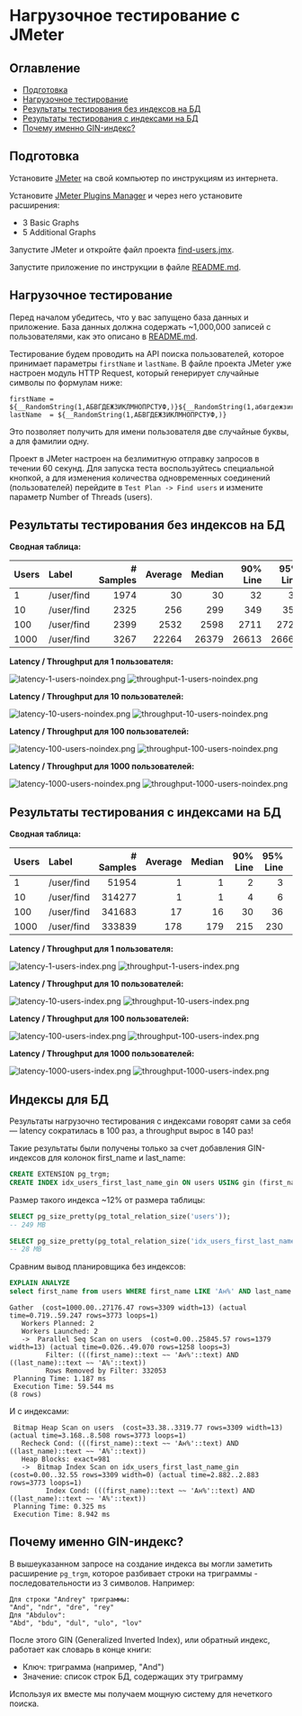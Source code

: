 # Нагрузочное тестирование с JMeter

## Оглавление

- [Подготовка](#подготовка)
- [Нагрузочное тестирование](#нагрузочное-тестирование)
- [Результаты тестирования без индексов на БД](#результаты-тестирования-без-индексов-на-бд)
- [Результаты тестирования с индексами на БД](#результаты-тестирования-с-индексами-на-бд)
- [Почему именно GIN-индекс?](#почему-именно-gin-индекс)

## Подготовка

Установите [JMeter](https://jmeter.apache.org) на свой компьютер по инструкциям из интернета.

Установите [JMeter Plugins Manager](https://jmeter-plugins.org/wiki/PluginsManager/) и через него установите расширения:

- 3 Basic Graphs
- 5 Additional Graphs

Запустите JMeter и откройте файл проекта [find-users.jmx](../src/test/jmeter/find-users.jmx).

Запустите приложение по инструкции в файле [README.md](../README.md).

## Нагрузочное тестирование

Перед началом убедитесь, что у вас запущено база данных и приложение. База данных должна содержать ~1,000,000 записей с пользователями, как
это описано в [README.md](../README.md).

Тестирование будем проводить на API поиска пользователей, которое принимает параметры `firstName` и `lastName`. В файле проекта JMeter уже
настроен модуль HTTP Request, который генерирует случайные символы по формулам ниже:

```
firstName = ${__RandomString(1,АБВГДЕЖЗИКЛМНОПРСТУФ,)}${__RandomString(1,абвгдежзиклмнопрсту,)}
lastName  = ${__RandomString(1,АБВГДЕЖЗИКЛМНОПРСТУФ,)}
```

Это позволяет получить для имени пользователя две случайные буквы, а для фамилии одну.

Проект в JMeter настроен на безлимитную отправку запросов в течении 60 секунд. Для запуска теста воспользуйтесь специальной кнопкой, а для
изменения количества одновременных соединений (пользователей) перейдите в `Test Plan -> Find users` и измените параметр Number of Threads
(users).

## Результаты тестирования без индексов на БД

**Сводная таблица:**

| Users | Label      | # Samples | Average | Median | 90% Line | 95% Line | 99% Line | Min |   Max | Error % | Throughput | Received KB/sec | Sent KB/sec |
|:------|:-----------|----------:|--------:|-------:|---------:|---------:|---------:|----:|------:|--------:|-----------:|----------------:|------------:|
| 1     | /user/find |      1974 |      30 |     30 |       32 |       33 |       37 |  25 |    63 |  0.000% |   32.89781 |          651.13 |        8.80 |
| 10    | /user/find |      2325 |     256 |    299 |      349 |      358 |      372 |  35 |   412 |  0.000% |   38.67716 |          751.30 |       10.35 |
| 100   | /user/find |      2399 |    2532 |   2598 |     2711 |     2729 |     2767 | 147 |  5068 |  0.000% |   38.41289 |          803.49 |       10.28 |
| 1000  | /user/find |      3267 |   22264 |  26379 |    26613 |    26664 |    26736 | 201 | 31737 |  0.000% |   37.79806 |          700.51 |       10.11 |

**Latency / Throughput для 1 пользователя:**

![latency-1-users-noindex.png](img/hw02/1-noindex-latency.png)
![throughput-1-users-noindex.png](img/hw02/1-noindex-throughput.png)

**Latency / Throughput для 10 пользователей:**

![latency-10-users-noindex.png](img/hw02/10-noindex-latency.png)
![throughput-10-users-noindex.png](img/hw02/10-noindex-throughput.png)

**Latency / Throughput для 100 пользователей:**

![latency-100-users-noindex.png](img/hw02/100-noindex-latency.png)
![throughput-100-users-noindex.png](img/hw02/100-noindex-throughput.png)

**Latency / Throughput для 1000 пользователей:**

![latency-1000-users-noindex.png](img/hw02/1000-noindex-latency.png)
![throughput-1000-users-noindex.png](img/hw02/1000-noindex-throughput.png)

## Результаты тестирования с индексами на БД

**Сводная таблица:**

| Users | Label      | # Samples | Average | Median | 90% Line | 95% Line | 99% Line | Min | Max | Error % | Throughput | Received KB/sec | Sent KB/sec |
|:------|:-----------|----------:|--------:|-------:|---------:|---------:|---------:|----:|----:|--------:|-----------:|----------------:|------------:|
| 1     | /user/find |     51954 |       1 |      1 |        2 |        3 |       10 |   0 |  49 |  0.000% |  865.90000 |        17008.12 |      231.70 |
| 10    | /user/find |    314277 |       1 |      1 |        4 |        6 |       15 |   0 |  97 |  0.000% | 5236.37909 |       105495.96 |     1401.14 |
| 100   | /user/find |    341683 |      17 |     16 |       30 |       36 |       53 |   0 | 230 |  0.000% | 5691.58629 |       115344.78 |     1522.94 |
| 1000  | /user/find |    333839 |     178 |    179 |      215 |      230 |      264 |   0 | 487 |  0.000% | 5535.75100 |       110877.99 |     1481.25 |

**Latency / Throughput для 1 пользователя:**

![latency-1-users-index.png](img/hw02/1-index-latency.png)
![throughput-1-users-index.png](img/hw02/1-index-throughput.png)

**Latency / Throughput для 10 пользователей:**

![latency-10-users-index.png](img/hw02/10-index-latency.png)
![throughput-10-users-index.png](img/hw02/10-index-throughput.png)

**Latency / Throughput для 100 пользователей:**

![latency-100-users-index.png](img/hw02/100-index-latency.png)
![throughput-100-users-index.png](img/hw02/100-index-throughput.png)

**Latency / Throughput для 1000 пользователей:**

![latency-1000-users-index.png](img/hw02/1000-index-latency.png)
![throughput-1000-users-index.png](img/hw02/1000-index-throughput.png)

## Индексы для БД

Результаты нагрузочно тестирования с индексами говорят сами за себя — latency сократилась в 100 раз, а throughput вырос в 140 раз!

Такие результаты были получены только за счет добавления GIN-индексов для колонок first_name и last_name:

```sql
CREATE EXTENSION pg_trgm;
CREATE INDEX idx_users_first_last_name_gin ON users USING gin (first_name gin_trgm_ops, last_name gin_trgm_ops);
```

Размер такого индекса ~12% от размера таблицы:

```sql
SELECT pg_size_pretty(pg_total_relation_size('users'));
-- 249 MB

SELECT pg_size_pretty(pg_total_relation_size('idx_users_first_last_name_gin'));
-- 28 MB
```

Сравним вывод планировщика без индексов:

```sql
EXPLAIN ANALYZE
select first_name from users WHERE first_name LIKE 'Ан%' AND last_name LIKE 'А%';
```
```
Gather  (cost=1000.00..27176.47 rows=3309 width=13) (actual time=0.719..59.247 rows=3773 loops=1)
   Workers Planned: 2
   Workers Launched: 2
   ->  Parallel Seq Scan on users  (cost=0.00..25845.57 rows=1379 width=13) (actual time=0.026..49.070 rows=1258 loops=3)
         Filter: (((first_name)::text ~~ 'Ан%'::text) AND ((last_name)::text ~~ 'А%'::text))
         Rows Removed by Filter: 332053
 Planning Time: 1.187 ms
 Execution Time: 59.544 ms
(8 rows)
```

И с индексами:

```
 Bitmap Heap Scan on users  (cost=33.38..3319.77 rows=3309 width=13) (actual time=3.168..8.508 rows=3773 loops=1)
   Recheck Cond: (((first_name)::text ~~ 'Ан%'::text) AND ((last_name)::text ~~ 'А%'::text))
   Heap Blocks: exact=981
   ->  Bitmap Index Scan on idx_users_first_last_name_gin  (cost=0.00..32.55 rows=3309 width=0) (actual time=2.882..2.883 rows=3773 loops=1)
         Index Cond: (((first_name)::text ~~ 'Ан%'::text) AND ((last_name)::text ~~ 'А%'::text))
 Planning Time: 0.325 ms
 Execution Time: 8.942 ms
```

## Почему именно GIN-индекс?

В вышеуказанном запросе на создание индекса вы могли заметить расширение `pg_trgm`, которое разбивает строки на триграммы - 
последовательности из 3 символов. Например:

```
Для строки "Andrey" триграммы:
"And", "ndr", "dre", "rey"
Для "Abdulov":
"Abd", "bdu", "dul", "ulo", "lov"
```

После этого GIN (Generalized Inverted Index), или обратный индекс, работает как словарь в конце книги:

- Ключ: триграмма (например, "And")
- Значение: список строк БД, содержащих эту триграмму

Используя их вместе мы получаем мощную систему для нечеткого поиска.